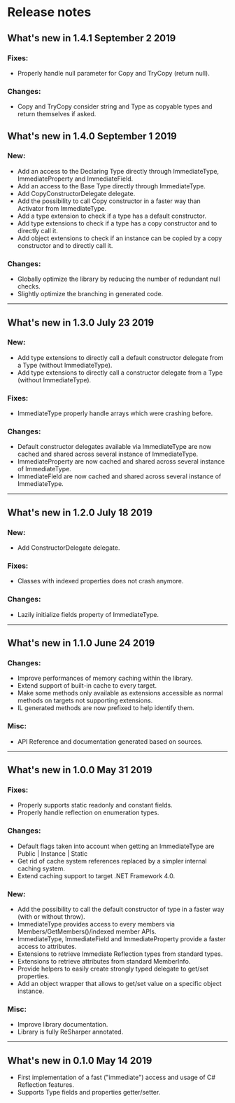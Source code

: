# Release notes

## What's new in 1.4.1 September 2 2019
### Fixes:
* Properly handle null parameter for Copy and TryCopy (return null).

### Changes:
* Copy and TryCopy consider string and Type as copyable types and return themselves if asked.

## What's new in 1.4.0 September 1 2019
### New:
* Add an access to the Declaring Type directly through ImmediateType, ImmediateProperty and ImmediateField.
* Add an access to the Base Type directly through ImmediateType.
* Add CopyConstructorDelegate delegate.
* Add the possibility to call Copy constructor in a faster way than Activator from ImmediateType.
* Add a type extension to check if a type has a default constructor.
* Add type extensions to check if a type has a copy constructor and to directly call it.
* Add object extensions to check if an instance can be copied by a copy constructor and to directly call it.

### Changes:
* Globally optimize the library by reducing the number of redundant null checks.
* Slightly optimize the branching in generated code.

---

## What's new in 1.3.0 July 23 2019
### New:
* Add type extensions to directly call a default constructor delegate from a Type (without ImmediateType).
* Add type extensions to directly call a constructor delegate from a Type (without ImmediateType).

### Fixes:
* ImmediateType properly handle arrays which were crashing before.

### Changes:
* Default constructor delegates available via ImmediateType are now cached and shared across several instance of ImmediateType.
* ImmediateProperty are now cached and shared across several instance of ImmediateType.
* ImmediateField are now cached and shared across several instance of ImmediateType.

---

## What's new in 1.2.0 July 18 2019
### New:
* Add ConstructorDelegate delegate.

### Fixes:
* Classes with indexed properties does not crash anymore.

### Changes:
* Lazily initialize fields property of ImmediateType.

---

## What's new in 1.1.0 June 24 2019
### Changes:
* Improve performances of memory caching within the library.
* Extend support of built-in cache to every target.
* Make some methods only available as extensions accessible as normal methods on targets not supporting extensions.
* IL generated methods are now prefixed to help identify them.

### Misc:
* API Reference and documentation generated based on sources.

---

## What's new in 1.0.0 May 31 2019
### Fixes:
* Properly supports static readonly and constant fields.
* Properly handle reflection on enumeration types.

### Changes:
* Default flags taken into account when getting an ImmediateType are Public | Instance | Static
* Get rid of cache system references replaced by a simpler internal caching system.
* Extend caching support to target .NET Framework 4.0.

### New:
* Add the possibility to call the default constructor of type in a faster way (with or without throw).
* ImmediateType provides access to every members via Members/GetMembers()/indexed member APIs.
* ImmediateType, ImmediateField and ImmediateProperty provide a faster access to attributes.
* Extensions to retrieve Immediate Reflection types from standard types.
* Extensions to retrieve attributes from standard MemberInfo.
* Provide helpers to easily create strongly typed delegate to get/set properties.
* Add an object wrapper that allows to get/set value on a specific object instance.

### Misc:
* Improve library documentation.
* Library is fully ReSharper annotated.

---

## What's new in 0.1.0 May 14 2019
* First implementation of a fast ("immediate") access and usage of C# Reflection features.
* Supports Type fields and properties getter/setter.